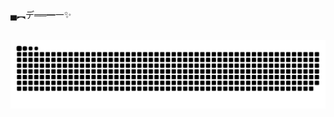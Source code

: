 ▄︻デ══━一✨<br><br>

![MS](https://raw.githubusercontent.com/2feb2025/2feb2025/903a91945b5182a5a0f6769202ca63b39860781f/dir/snake.svg)
